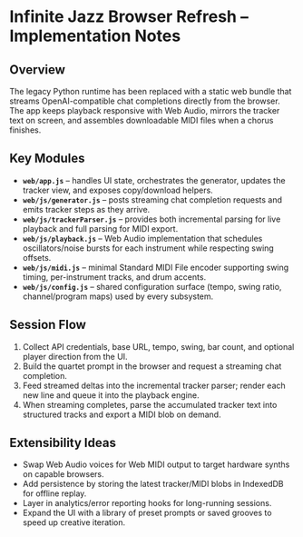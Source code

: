 # Infinite Jazz Browser Refresh – Implementation Notes

## Overview
The legacy Python runtime has been replaced with a static web bundle that streams OpenAI-compatible chat completions directly from the browser. The app keeps playback responsive with Web Audio, mirrors the tracker text on screen, and assembles downloadable MIDI files when a chorus finishes.

## Key Modules
- **`web/app.js`** – handles UI state, orchestrates the generator, updates the tracker view, and exposes copy/download helpers.
- **`web/js/generator.js`** – posts streaming chat completion requests and emits tracker steps as they arrive.
- **`web/js/trackerParser.js`** – provides both incremental parsing for live playback and full parsing for MIDI export.
- **`web/js/playback.js`** – Web Audio implementation that schedules oscillators/noise bursts for each instrument while respecting swing offsets.
- **`web/js/midi.js`** – minimal Standard MIDI File encoder supporting swing timing, per-instrument tracks, and drum accents.
- **`web/js/config.js`** – shared configuration surface (tempo, swing ratio, channel/program maps) used by every subsystem.

## Session Flow
1. Collect API credentials, base URL, tempo, swing, bar count, and optional player direction from the UI.
2. Build the quartet prompt in the browser and request a streaming chat completion.
3. Feed streamed deltas into the incremental tracker parser; render each new line and queue it into the playback engine.
4. When streaming completes, parse the accumulated tracker text into structured tracks and export a MIDI blob on demand.

## Extensibility Ideas
- Swap Web Audio voices for Web MIDI output to target hardware synths on capable browsers.
- Add persistence by storing the latest tracker/MIDI blobs in IndexedDB for offline replay.
- Layer in analytics/error reporting hooks for long-running sessions.
- Expand the UI with a library of preset prompts or saved grooves to speed up creative iteration.
